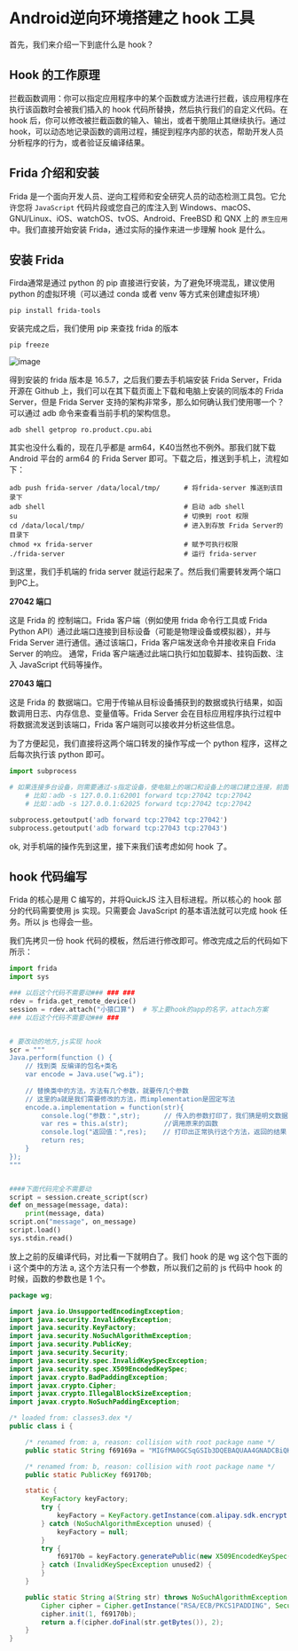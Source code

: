 # Android逆向环境搭建之 hook 工具
首先，我们来介绍一下到底什么是 hook？
## Hook 的工作原理
拦截函数调用：你可以指定应用程序中的某个函数或方法进行拦截，该应用程序在执行该函数时会被我们插入的 hook 代码所替换，然后执行我们的自定义代码。在 hook 后，你可以修改被拦截函数的输入、输出，或者干脆阻止其继续执行。通过 hook，可以动态地记录函数的调用过程，捕捉到程序内部的状态，帮助开发人员分析程序的行为，或者验证反编译结果。
## Frida 介绍和安装
Frida 是一个面向开发人员、逆向工程师和安全研究人员的动态检测工具包。它允许您将 `JavaScript` 代码片段或您自己的库注入到 Windows、macOS、GNU/Linux、iOS、watchOS、tvOS、Android、FreeBSD 和 QNX 上的 `原生应用` 中。我们直接开始安装 Frida，通过实际的操作来进一步理解 hook 是什么。
## 安装 Frida
Firda通常是通过 python 的 pip 直接进行安装，为了避免环境混乱，建议使用 python 的虚拟环境（可以通过 conda 或者 venv 等方式来创建虚拟环境）
  
    pip install frida-tools
安装完成之后，我们使用 pip 来查找 frida 的版本

    pip freeze
    
![image](https://github.com/user-attachments/assets/381f3f78-562d-4ab8-a965-62a3d399fdc7)

得到安装的 frida 版本是 16.5.7，之后我们要去手机端安装 Frida Server，Frida 开源在 Github 上，我们可以在其下载页面上下载和电脑上安装的同版本的 Frida Server，但是 Frida Server 支持的架构非常多，那么如何确认我们使用哪一个？可以通过 adb 命令来查看当前手机的架构信息。

    adb shell getprop ro.product.cpu.abi
    
其实也没什么看的，现在几乎都是 arm64，K40当然也不例外。那我们就下载 Android 平台的 arm64 的 Frida Server 即可。下载之后，推送到手机上，流程如下：

    adb push frida-server /data/local/tmp/      # 将frida-server 推送到该目录下
    adb shell                                   # 启动 adb shell
    su                                          # 切换到 root 权限
    cd /data/local/tmp/                         # 进入到存放 Frida Server的目录下
    chmod +x frida-server                       # 赋予可执行权限
    ./frida-server                              # 运行 frida-server

到这里，我们手机端的 frida server 就运行起来了。然后我们需要转发两个端口到PC上。

**27042 端口**

这是 Frida 的 控制端口。Frida 客户端（例如使用 frida 命令行工具或 Frida Python API）通过此端口连接到目标设备（可能是物理设备或模拟器），并与 Frida Server 进行通信。通过该端口，Frida 客户端发送命令并接收来自 Frida Server 的响应。
通常，Frida 客户端通过此端口执行如加载脚本、挂钩函数、注入 JavaScript 代码等操作。

**27043 端口**

这是 Frida 的 数据端口。它用于传输从目标设备捕获到的数据或执行结果，如函数调用日志、内存信息、变量值等。Frida Server 会在目标应用程序执行过程中将数据流发送到该端口，Frida 客户端则可以接收并分析这些信息。

为了方便起见，我们直接将这两个端口转发的操作写成一个 python 程序，这样之后每次执行该 python 即可。
```python
import subprocess

# 如果连接多台设备，则需要通过-s指定设备，使电脑上的端口和设备上的端口建立连接，前面是电脑上的端口号
    # 比如：adb -s 127.0.0.1:62001 forward tcp:27042 tcp:27042
    # 比如：adb -s 127.0.0.1:62025 forward tcp:27042 tcp:27042

subprocess.getoutput('adb forward tcp:27042 tcp:27042')
subprocess.getoutput('adb forward tcp:27043 tcp:27043')
```

ok, 对手机端的操作先到这里，接下来我们该考虑如何 hook 了。
## hook 代码编写
Frida 的核心是用 C 编写的，并将QuickJS 注入目标进程。所以核心的 hook 部分的代码需要使用 js 实现。只需要会 JavaScript 的基本语法就可以完成 hook 任务。所以 js 也得会一些。

我们先拷贝一份 hook 代码的模板，然后进行修改即可。修改完成之后的代码如下所示：
```python
import frida
import sys

### 以后这个代码不需要动### ### ###
rdev = frida.get_remote_device()
session = rdev.attach("小猿口算")  # 写上要hook的app的名字，attach方案
### 以后这个代码不需要动### ###


# 要改动的地方,js实现 hook
scr = """
Java.perform(function () {
    // 找到类 反编译的包名+类名
    var encode = Java.use("wg.i");
    
    // 替换类中的方法，方法有几个参数，就要传几个参数
    // 这里的a就是我们需要修改的方法，而implementation是固定写法
    encode.a.implementation = function(str){
        console.log("参数：",str);      // 传入的参数打印了，我们猜是明文数据
        var res = this.a(str);         //调用原来的函数
        console.log("返回值：",res);    // 打印出正常执行这个方法，返回的结果
        return res;
    }
});
"""


####下面代码完全不需要动
script = session.create_script(scr)
def on_message(message, data):
    print(message, data)
script.on("message", on_message)
script.load()
sys.stdin.read()
```
放上之前的反编译代码，对比看一下就明白了。我们 hook 的是 wg 这个包下面的 i 这个类中的方法 a, 这个方法只有一个参数，所以我们之前的 js 代码中 hook 的时候，函数的参数也是 1 个。
```java
package wg;

import java.io.UnsupportedEncodingException;
import java.security.InvalidKeyException;
import java.security.KeyFactory;
import java.security.NoSuchAlgorithmException;
import java.security.PublicKey;
import java.security.Security;
import java.security.spec.InvalidKeySpecException;
import java.security.spec.X509EncodedKeySpec;
import javax.crypto.BadPaddingException;
import javax.crypto.Cipher;
import javax.crypto.IllegalBlockSizeException;
import javax.crypto.NoSuchPaddingException;

/* loaded from: classes3.dex */
public class i {

    /* renamed from: a, reason: collision with root package name */
    public static String f69169a = "MIGfMA0GCSqGSIb3DQEBAQUAA4GNADCBiQKBgQDSovT1rrwzrGoMCFb6z8e+5lzVdAD5o8krGIwdfxrVE2OnMijUZdkQk7etPJvZ2JOVXghthAGUUJkDUE8n2ZMNFKPjMrQJI49ewVzqWOKOvgU6Iu60Sn0xpeietP1wWXBkszdV1WfNBJUo2hhPDnIPMGzzdfLW5rMu+tczeUriJQIDAQAB";

    /* renamed from: b, reason: collision with root package name */
    public static PublicKey f69170b;

    static {
        KeyFactory keyFactory;
        try {
            keyFactory = KeyFactory.getInstance(com.alipay.sdk.encrypt.d.f17015a);
        } catch (NoSuchAlgorithmException unused) {
            keyFactory = null;
        }
        try {
            f69170b = keyFactory.generatePublic(new X509EncodedKeySpec(a.a(f69169a, 2)));
        } catch (InvalidKeySpecException unused2) {
        }
    }

    public static String a(String str) throws NoSuchAlgorithmException, NoSuchPaddingException, InvalidKeyException, UnsupportedEncodingException, IllegalBlockSizeException, BadPaddingException {
        Cipher cipher = Cipher.getInstance("RSA/ECB/PKCS1PADDING", Security.getProvider("BC"));
        cipher.init(1, f69170b);
        return a.f(cipher.doFinal(str.getBytes()), 2);
    }
}
```
